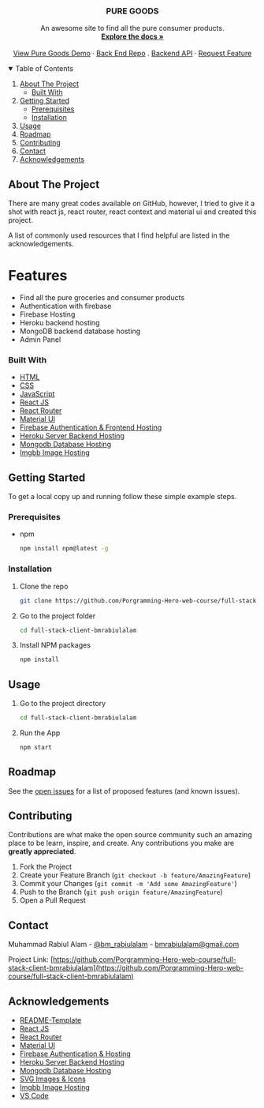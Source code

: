 <p align="center">
  <a href="https://github.com/Porgramming-Hero-web-course/full-stack-client-bmrabiulalam">
  </a>

  <h3 align="center">PURE GOODS</h3>

  <p align="center">
    An awesome site to find all the pure consumer products.
    <br />
    <a href="https://github.com/Porgramming-Hero-web-course/full-stack-client-bmrabiulalam"><strong>Explore the docs »</strong></a>
    <br />
    <br />
    <a href="https://pure-goods.web.app/">View Pure Goods Demo</a>
    ·
    <a href="https://github.com/Porgramming-Hero-web-course/full-stack-server-bmrabiulalam">Back End Repo</a>
    .
    <a href="https://abshipmanagement.herokuapp.com">Backend API</a>
    ·
    <a href="https://github.com/Porgramming-Hero-web-course/full-stack-client-bmrabiulalam/issues">Request Feature</a>
  </p>
</p>


<!-- TABLE OF CONTENTS -->
<details open="open">
  <summary>Table of Contents</summary>
  <ol>
    <li>
      <a href="#about-the-project">About The Project</a>
      <ul>
        <li><a href="#built-with">Built With</a></li>
      </ul>
    </li>
    <li>
      <a href="#getting-started">Getting Started</a>
      <ul>
        <li><a href="#prerequisites">Prerequisites</a></li>
        <li><a href="#installation">Installation</a></li>
      </ul>
    </li>
    <li><a href="#usage">Usage</a></li>
    <li><a href="#roadmap">Roadmap</a></li>
    <li><a href="#contributing">Contributing</a></li>
    <li><a href="#contact">Contact</a></li>
    <li><a href="#acknowledgements">Acknowledgements</a></li>
  </ol>
</details>



<!-- ABOUT THE PROJECT -->
## About The Project

There are many great codes available on GitHub, however, I tried to give it a shot with react js, react router, react context and material ui and created this project.

A list of commonly used resources that I find helpful are listed in the acknowledgements.

# Features
* Find all the pure groceries and consumer products
* Authentication with firebase
* Firebase Hosting
* Heroku backend hosting
* MongoDB backend database hosting
* Admin Panel

### Built With

* [HTML](https://en.wikipedia.org/wiki/HTML)
* [CSS](https://en.wikipedia.org/wiki/CSS)
* [JavaScript](https://www.ecma-international.org/publications-and-standards/standards/ecma-262/)
* [React JS](https://reactjs.org/)
* [React Router](https://reactrouter.com/)
* [Material UI](https://material-ui.com/)
* [Firebase Authentication & Frontend Hosting](https://firebase.com/)
* [Heroku Server Backend Hosting](https://heroku.com/)
* [Mongodb Database Hosting](https://mongodb.com/)
* [Imgbb Image Hosting](https://www.imgbb.com/)
  
<!-- GETTING STARTED -->
## Getting Started

To get a local copy up and running follow these simple example steps.

### Prerequisites

* npm
  ```sh
  npm install npm@latest -g
  ```

### Installation

1. Clone the repo
   ```sh
   git clone https://github.com/Porgramming-Hero-web-course/full-stack-client-bmrabiulalam.git
   ```
2. Go to the project folder
   ```sh
   cd full-stack-client-bmrabiulalam
   ```
2. Install NPM packages
   ```sh
   npm install
   ```

<!-- USAGE EXAMPLES -->
## Usage

1. Go to the project directory
   ```sh
   cd full-stack-client-bmrabiulalam
   ```
2. Run the App
   ```sh
   npm start
   ```

<!-- ROADMAP -->
## Roadmap

See the [open issues](https://github.com/Porgramming-Hero-web-course/full-stack-client-bmrabiulalam/issues) for a list of proposed features (and known issues).


<!-- CONTRIBUTING -->
## Contributing

Contributions are what make the open source community such an amazing place to be learn, inspire, and create. Any contributions you make are **greatly appreciated**.

1. Fork the Project
2. Create your Feature Branch (`git checkout -b feature/AmazingFeature`)
3. Commit your Changes (`git commit -m 'Add some AmazingFeature'`)
4. Push to the Branch (`git push origin feature/AmazingFeature`)
5. Open a Pull Request


<!-- CONTACT -->
## Contact

Muhammad Rabiul Alam - [@bm_rabiulalam](https://twitter.com/bm_rabiulalam) - bmrabiulalam@gmail.com

Project Link: [https://github.com/Porgramming-Hero-web-course/full-stack-client-bmrabiulalam](https://github.com/Porgramming-Hero-web-course/full-stack-client-bmrabiulalam)


<!-- ACKNOWLEDGEMENTS -->
## Acknowledgements
* [README-Template](https://github.com/bmrabiulalam/Best-README-Template)
* [React JS](https://reactjs.org/)
* [React Router](https://reactrouter.com/)
* [Material UI](https://material-ui.com/)
* [Firebase Authentication & Hosting](https://firebase.com/)
* [Heroku Server Backend Hosting](https://heroku.com/)
* [Mongodb Database Hosting](https://mongodb.com/)
* [SVG Images & Icons](https://www.svgrepo.com/)
* [Imgbb Image Hosting](https://www.imgbb.com/)
* [VS Code](https://code.visualstudio.com/)